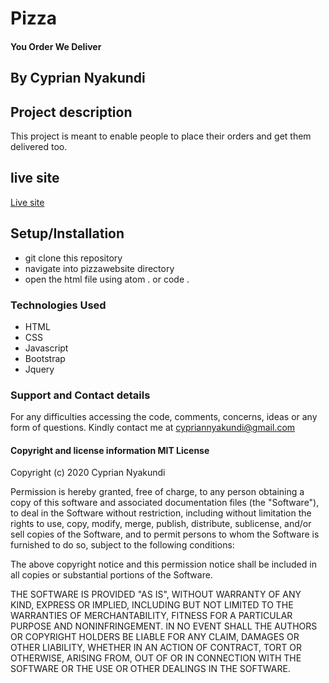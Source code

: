 # Pizza 
#### You Order We Deliver

## By **Cyprian Nyakundi**

## Project description 
This project is meant to enable people to place their orders and get them delivered too.

## live site 
<a href="https://cnyakundi.github.io/pizzawebsite/.">Live site</a>

## Setup/Installation
- git clone this repository
- navigate into pizzawebsite directory
- open the html file using atom . or code .

### Technologies Used
- HTML
- CSS
- Javascript
- Bootstrap
- Jquery

### Support and Contact details
For any difficulties accessing the code, comments, concerns, ideas or any form of questions. Kindly contact me at cypriannyakundi@gmail.com

#### Copyright and license information MIT License

Copyright (c) 2020 Cyprian Nyakundi

Permission is hereby granted, free of charge, to any person obtaining a copy of this software and associated documentation files (the "Software"), to deal in the Software without restriction, including without limitation the rights to use, copy, modify, merge, publish, distribute, sublicense, and/or sell copies of the Software, and to permit persons to whom the Software is furnished to do so, subject to the following conditions:

The above copyright notice and this permission notice shall be included in all copies or substantial portions of the Software.

THE SOFTWARE IS PROVIDED "AS IS", WITHOUT WARRANTY OF ANY KIND, EXPRESS OR IMPLIED, INCLUDING BUT NOT LIMITED TO THE WARRANTIES OF MERCHANTABILITY, FITNESS FOR A PARTICULAR PURPOSE AND NONINFRINGEMENT. IN NO EVENT SHALL THE AUTHORS OR COPYRIGHT HOLDERS BE LIABLE FOR ANY CLAIM, DAMAGES OR OTHER LIABILITY, WHETHER IN AN ACTION OF CONTRACT, TORT OR OTHERWISE, ARISING FROM, OUT OF OR IN CONNECTION WITH THE SOFTWARE OR THE USE OR OTHER DEALINGS IN THE SOFTWARE.